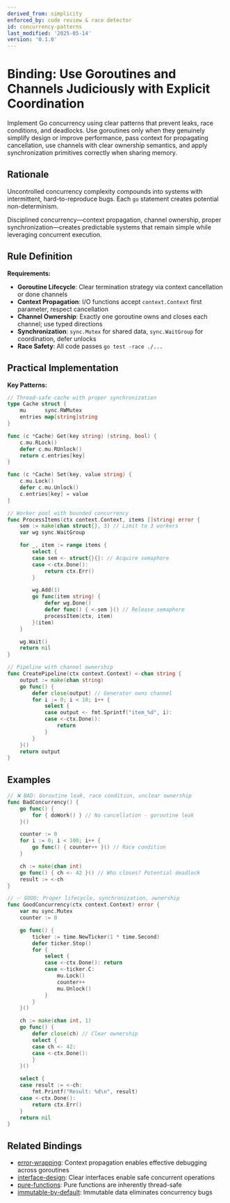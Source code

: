 ```yaml
---
derived_from: simplicity
enforced_by: code review & race detector
id: concurrency-patterns
last_modified: '2025-05-14'
version: '0.1.0'
---
```

# Binding: Use Goroutines and Channels Judiciously with Explicit Coordination

Implement Go concurrency using clear patterns that prevent leaks, race conditions, and
deadlocks. Use goroutines only when they genuinely simplify design or improve
performance, pass context for propagating cancellation, use channels with clear
ownership semantics, and apply synchronization primitives correctly when sharing memory.

## Rationale

Uncontrolled concurrency complexity compounds into systems with intermittent, hard-to-reproduce bugs. Each `go` statement creates potential non-determinism.

Disciplined concurrency—context propagation, channel ownership, proper synchronization—creates predictable systems that remain simple while leveraging concurrent execution.

## Rule Definition

**Requirements:**

- **Goroutine Lifecycle**: Clear termination strategy via context cancellation or done channels
- **Context Propagation**: I/O functions accept `context.Context` first parameter, respect cancellation
- **Channel Ownership**: Exactly one goroutine owns and closes each channel; use typed directions
- **Synchronization**: `sync.Mutex` for shared data, `sync.WaitGroup` for coordination, defer unlocks
- **Race Safety**: All code passes `go test -race ./...`

## Practical Implementation

**Key Patterns:**

```go
// Thread-safe cache with proper synchronization
type Cache struct {
    mu      sync.RWMutex
    entries map[string]string
}

func (c *Cache) Get(key string) (string, bool) {
    c.mu.RLock()
    defer c.mu.RUnlock()
    return c.entries[key]
}

func (c *Cache) Set(key, value string) {
    c.mu.Lock()
    defer c.mu.Unlock()
    c.entries[key] = value
}

// Worker pool with bounded concurrency
func ProcessItems(ctx context.Context, items []string) error {
    sem := make(chan struct{}, 3) // Limit to 3 workers
    var wg sync.WaitGroup

    for _, item := range items {
        select {
        case sem <- struct{}{}: // Acquire semaphore
        case <-ctx.Done():
            return ctx.Err()
        }

        wg.Add(1)
        go func(item string) {
            defer wg.Done()
            defer func() { <-sem }() // Release semaphore
            processItem(ctx, item)
        }(item)
    }

    wg.Wait()
    return nil
}

// Pipeline with channel ownership
func CreatePipeline(ctx context.Context) <-chan string {
    output := make(chan string)
    go func() {
        defer close(output) // Generator owns channel
        for i := 0; i < 10; i++ {
            select {
            case output <- fmt.Sprintf("item_%d", i):
            case <-ctx.Done():
                return
            }
        }
    }()
    return output
}
```

## Examples

```go
// ❌ BAD: Goroutine leak, race condition, unclear ownership
func BadConcurrency() {
    go func() {
        for { doWork() } // No cancellation - goroutine leak
    }()

    counter := 0
    for i := 0; i < 100; i++ {
        go func() { counter++ }() // Race condition
    }

    ch := make(chan int)
    go func() { ch <- 42 }() // Who closes? Potential deadlock
    result := <-ch
}

// ✅ GOOD: Proper lifecycle, synchronization, ownership
func GoodConcurrency(ctx context.Context) error {
    var mu sync.Mutex
    counter := 0

    go func() {
        ticker := time.NewTicker(1 * time.Second)
        defer ticker.Stop()
        for {
            select {
            case <-ctx.Done(): return
            case <-ticker.C:
                mu.Lock()
                counter++
                mu.Unlock()
            }
        }
    }()

    ch := make(chan int, 1)
    go func() {
        defer close(ch) // Clear ownership
        select {
        case ch <- 42:
        case <-ctx.Done():
        }
    }()

    select {
    case result := <-ch:
        fmt.Printf("Result: %d\n", result)
    case <-ctx.Done():
        return ctx.Err()
    }
    return nil
}
```

## Related Bindings

- [error-wrapping](../../docs/bindings/categories/go/error-wrapping.md): Context propagation enables effective debugging across goroutines
- [interface-design](../../docs/bindings/categories/go/interface-design.md): Clear interfaces enable safe concurrent operations
- [pure-functions](../../core/pure-functions.md): Pure functions are inherently thread-safe
- [immutable-by-default](../../core/immutable-by-default.md): Immutable data eliminates concurrency bugs
